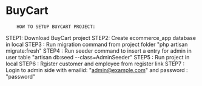 # BuyCart
        HOW TO SETUP BUYCART PROJECT:
STEP1: Download BuyCart project
STEP2: Create ecommerce_app database in local
STEP3 : Run migration command from project folder
         "php artisan migrate:fresh"
STEP4 : Run seeder command to insert a entry for admin in user table
         "artisan db:seed --class=AdminSeeder"
STEP5 : Run project in local
STEP6 : Rgister customer and employee from register link
STEP7 : Login to admin side with emailid: "admin@example.com" and password : "password"
